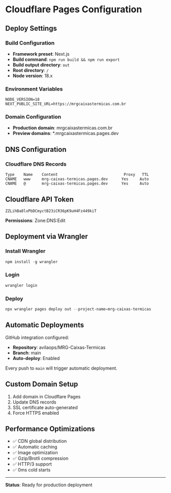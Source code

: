 # Cloudflare Pages Configuration

## Deploy Settings

### Build Configuration
- **Framework preset**: Next.js
- **Build command**: `npm run build && npm run export`
- **Build output directory**: `out`
- **Root directory**: `/`
- **Node version**: 18.x

### Environment Variables
```
NODE_VERSION=18
NEXT_PUBLIC_SITE_URL=https://mrgcaixastermicas.com.br
```

### Domain Configuration
- **Production domain**: mrgcaixastermicas.com.br
- **Preview domains**: *.mrgcaixastermicas.pages.dev

## DNS Configuration

### Cloudflare DNS Records

```
Type    Name    Content                             Proxy   TTL
CNAME   www     mrg-caixas-termicas.pages.dev      Yes     Auto
CNAME   @       mrg-caixas-termicas.pages.dev      Yes     Auto
```

## Cloudflare API Token
```
ZZLihBa8lxPbDCmyctB23iCR36pK9uH4Fz449kiT
```

**Permissions**: Zone:DNS:Edit

## Deployment via Wrangler

### Install Wrangler
```powershell
npm install -g wrangler
```

### Login
```powershell
wrangler login
```

### Deploy
```powershell
npx wrangler pages deploy out --project-name=mrg-caixas-termicas
```

## Automatic Deployments

GitHub integration configured:
- **Repository**: avilaops/MRG-Caixas-Termicas
- **Branch**: main
- **Auto-deploy**: Enabled

Every push to `main` will trigger automatic deployment.

## Custom Domain Setup

1. Add domain in Cloudflare Pages
2. Update DNS records
3. SSL certificate auto-generated
4. Force HTTPS enabled

## Performance Optimizations

- ✅ CDN global distribution
- ✅ Automatic caching
- ✅ Image optimization
- ✅ Gzip/Brotli compression
- ✅ HTTP/3 support
- ✅ 0ms cold starts

---

**Status**: Ready for production deployment